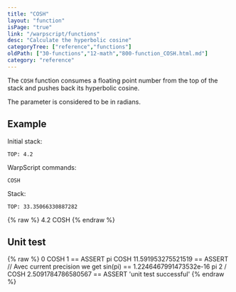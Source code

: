 ```yaml
---
title: "COSH"
layout: "function"
isPage: "true"
link: "/warpscript/functions"
desc: "Calculate the hyperbolic cosine"
categoryTree: ["reference","functions"]
oldPath: ["30-functions","12-math","800-function_COSH.html.md"]
category: "reference"
---
```

 

The `COSH` function consumes a floating point number from the top of the stack and pushes back its hyperbolic cosine.

The parameter is considered to be in radians.

## Example ##

Initial stack:

    TOP: 4.2


WarpScript commands:

    COSH

Stack: 

    TOP: 33.35066330887282

{% raw %}
<warp10-warpscript-widget backend="{{backend}}"  exec-endpoint="{{execEndpoint}}">4.2 
COSH
</warp10-warpscript-widget>
{% endraw %}    


## Unit test ##

{% raw %}
<warp10-warpscript-widget backend="{{backend}}"  exec-endpoint="{{execEndpoint}}">0 COSH 
1 == ASSERT
pi COSH
11.591953275521519 == ASSERT // Avec current precision we get sin(pi) == 1.2246467991473532e-16 
pi 2 / COSH
2.5091784786580567 == ASSERT
'unit test successful'
</warp10-warpscript-widget>
{% endraw %}        
